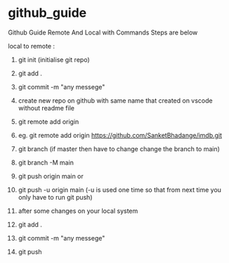# github_guide
Github Guide Remote And Local with Commands
Steps are below

local to remote :
1. git init     (initialise git repo)
2. git add .
3. git commit -m "any messege"
4. create new repo on github with same name that created on vscode without readme file
5. git remote add origin <link>
6. eg. git remote add origin https://github.com/SanketBhadange/imdb.git
7. git branch (if master then have to change change the branch to main)
8. git branch -M main
9. git push origin main or
10. git push -u origin main (-u is used one time so that from next time you only have to run git push)

11. after some changes on your local system
12. git add .
13. git commit -m "any messege"
14. git push

